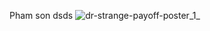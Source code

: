 Pham son
dsds
![dr-strange-payoff-poster_1_](https://user-images.githubusercontent.com/78399005/175620911-c3598144-b1d5-40cf-885b-4ba126cff1a9.jpg)
